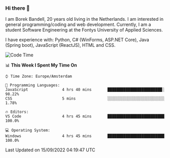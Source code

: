 ### Hi there 👋

I am Borek Bandell, 20 years old living in the Netherlands. I am interested in general programming/coding and web development. Currently, I am a student Software Engineering at the Fontys University of Applied Sciences.

I have experience with: Python, C# (WinForms, ASP.NET Core), Java (Spring boot), JavaScript (ReactJS), HTML and CSS.

<!--START_SECTION:waka-->
![Code Time](http://img.shields.io/badge/Code%20Time-231%20hrs%2020%20mins-blue)

📊 **This Week I Spent My Time On** 

```text
⌚︎ Time Zone: Europe/Amsterdam

💬 Programming Languages: 
JavaScript               4 hrs 40 mins       ████████████████████████░   98.22% 
CSS                      5 mins              ░░░░░░░░░░░░░░░░░░░░░░░░░   1.78%

🔥 Editors: 
VS Code                  4 hrs 45 mins       █████████████████████████   100.0%

💻 Operating System: 
Windows                  4 hrs 45 mins       █████████████████████████   100.0%

```


 Last Updated on 15/09/2022 04:19:47 UTC
<!--END_SECTION:waka-->

<!--**tcBorek2002/tcBorek2002** is a ✨ _special_ ✨ repository because its `README.md` (this file) appears on your GitHub profile.

Here are some ideas to get you started:

- 🔭 I’m currently working on ...
- 🌱 I’m currently learning ...
- 👯 I’m looking to collaborate on ...
- 🤔 I’m looking for help with ...
- 💬 Ask me about ...
- 📫 How to reach me: ...
- 😄 Pronouns: ...
- ⚡ Fun fact: ...
-->
